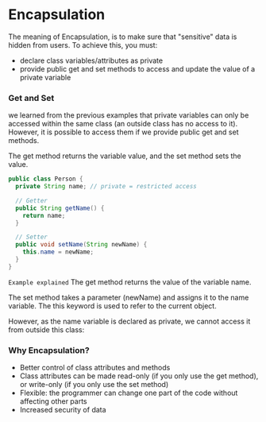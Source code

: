 # Encapsulation
The meaning of Encapsulation, is to make sure that "sensitive" data is hidden from users. To achieve this, you must:

- declare class variables/attributes as private
- provide public get and set methods to access and update the value of a private variable

### Get and Set

we learned from the previous examples that private variables can only be accessed within the same class (an outside class has no access to it). However, it is possible to access them if we provide public get and set methods.

The get method returns the variable value, and the set method sets the value.

```java
public class Person {
  private String name; // private = restricted access

  // Getter
  public String getName() {
    return name;
  }

  // Setter
  public void setName(String newName) {
    this.name = newName;
  }
}

```

`Example explained`
The get method returns the value of the variable name.

The set method takes a parameter (newName) and assigns it to the name variable. The this keyword is used to refer to the current object.

However, as the name variable is declared as private, we cannot access it from outside this class:

### Why Encapsulation?

- Better control of class attributes and methods
- Class attributes can be made read-only (if you only use the get method), or write-only (if you only use the set method)
- Flexible: the programmer can change one part of the code without affecting other parts
- Increased security of data